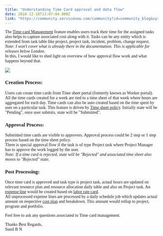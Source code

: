 ```yaml
---
title: "Understanding Time Card approval and data flow"
date: 2018-12-18T13:07:04.000Z
link: "https://community.servicenow.com/community?id=community_blog&sys_id=e8015508dbeea340afc902d5ca96195f"
---
```

<p><span style="font-family: verdana, geneva;">The <a href="https://docs.servicenow.com/bundle/london-platform-administration/page/administer/task-table/concept/time-card-management.html" target="_blank" rel="noopener noreferrer nofollow">Time card Management</a> feature enables users track their time for the assigned tasks also helps to capture associated cost along with it. Tasks can be any entity which is extended from task table like project, project task, incident, problem, change request. </span><br /><span style="font-family: verdana, geneva;"><em>Note: I won&#39;t cover what is already there in the documentation. This is applicable for releases below London.</em></span><br /><span style="font-family: verdana, geneva;">In this, I would like to shed light on overview of how approval flow work and what happens beyond that.</span></p>
<p><span style="font-family: verdana, geneva;"><img style="max-width: 100%; max-height: 480px;" src="02ae8180dbeea340afc902d5ca9619c3.iix" /></span></p>
<h3><span style="font-family: verdana, geneva;">Creation Process: <br /></span></h3>
<p><span style="font-family: verdana, geneva;">Users can create time cards from Time sheet portal (formerly known as Worker portal). All the time cards created for a week are tied to a time sheet of that week where hours are aggregated for each day. Time cards can also be auto created based on the time spent by user on a particular task. This feature is driven by <a href="https://docs.servicenow.com/bundle/london-platform-administration/page/administer/task-table/task/create-time-sheet-policy.html" target="_blank" rel="noopener noreferrer nofollow">Time sheet policy</a>. Initially state will be &#34;Pending&#34;, once user submits, state will be &#34;Submitted&#34;.</span></p>
<h3><span style="font-family: verdana, geneva;">Approval Process: <br /></span></h3>
<p><span style="font-family: verdana, geneva;">Submitted time cards are visible to approvers. Approval process could be 2 step or 1 step process based on the time sheet policy.<br />There is special approval flow if the task is of type Project task where Project Manager has to approve the work logged by the user.<br /><em>Note: If a time card is rejected, state will be &#34;Rejected&#34; and associated time sheet also moves to &#34;Rejected&#34; state.</em></span></p>
<h3><span style="font-family: verdana, geneva;">Post Processing:</span></h3>
<p><span style="font-family: verdana, geneva;">Once time card is approved and task type is project task, actual hours are updated on relevant resource plan and resource allocation daily table and also on Project task. An <a href="https://docs.servicenow.com/bundle/london-it-service-management/page/product/asset-and-configuration/concept/c_ExpenseLine.html" target="_blank" rel="noopener noreferrer nofollow">expense line</a> would be created based on <a href="https://docs.servicenow.com/bundle/london-customer-service-management/page/product/field-service-management/concept/using-rate-types-labor-rate-cards.html" target="_blank" rel="noopener noreferrer nofollow">labor rate card</a>. <br />All unprocessed expense lines are processed by a daily schedule job which updates actual amount on respective <a href="https://docs.servicenow.com/bundle/london-it-business-management/page/product/project-management/concept/cost-plan-breakdown.html" target="_blank" rel="noopener noreferrer nofollow">cost plan</a> and breakdown. This amount would rollup to project, program and portfolio.</span></p>
<p><span style="font-family: verdana, geneva;">Feel free to ask any questions associated to Time card management.</span></p>
<p><span style="font-family: verdana, geneva;">Thanks Best Regards,</span><br /><span style="font-family: verdana, geneva;">Sunil B N</span></p>